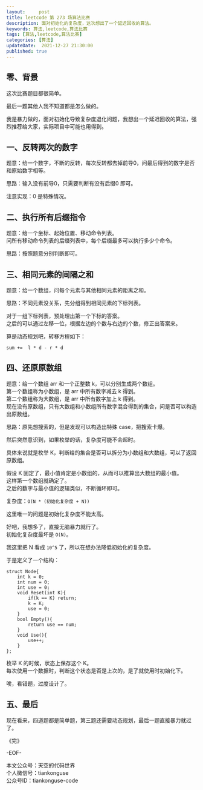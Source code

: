 ```yaml
---   
layout:     post  
title: leetcode 第 273 场算法比赛  
description: 面对初始化的复杂度，这次想出了一个延迟回收的算法。       
keywords: 算法,leetcode,算法比赛  
tags: [算法,leetcode,算法比赛]    
categories: [算法]  
updateDate:  2021-12-27 21:30:00  
published: true  
---  
```



## 零、背景  


这次比赛题目都很简单。  


最后一题其他人我不知道都是怎么做的。  


我是暴力做的，面对初始化导致复杂度退化问题，我想出一个延迟回收的算法，强烈推荐给大家，实际项目中可能也用得到。  



## 一、反转两次的数字  


题意：给一个数字，不断的反转，每次反转都去掉前导0，问最后得到的数字是否和原始数字相等。  


思路：输入没有前导0，只需要判断有没有后缀0 即可。  


注意实现：0 是特殊情况。  


## 二、执行所有后缀指令  


题意：给一个坐标、起始位置、移动命令列表。  
问所有移动命令列表的后缀列表中，每个后缀最多可以执行多少个命令。  


思路：按照题意分别判断即可。  


## 三、相同元素的间隔之和  


题意：给一个数组，问每个元素与其他相同元素的距离之和。  


思路：不同元素没关系，先分组得到相同元素的下标列表。  


对于一组下标列表，预处理出第一个下标的答案。  
之后的可以通过左移一位，根据左边的个数与右边的个数，修正出答案来。  


算是动态规划吧，转移方程如下：


```
sum +=  l * d - r * d
```


## 四、还原原数组  


题意：给一个数组 arr 和一个正整数 k，可以分别生成两个数组。  
第一个数组称为小数组，是 arr 中所有数字减去 k 得到。  
第二个数组称为大数组，是 arr 中所有数字加上 k 得到。  
现在没有原数组，只有大数组和小数组所有数字混合得到的集合，问是否可以构造出原数组。  


思路：原先想搜索的，但是发现可以构造出特殊 case，把搜索卡爆。  


然后突然意识到，如果枚举的话，复杂度可能不会超时。  


具体来说就是枚举 K，判断给的集合是否可以拆分为小数组和大数组，可以了返回原数组。  



假设 K 固定了，最小值肯定是小数组的，从而可以推算出大数组的最小值。  
这样第一个数组就确定了。  
之后的数字与最小值的逻辑类似，不断循环即可。  


复杂度：`O(N * (初始化复杂度 + N))`  


这里唯一的问题是初始化复杂度不能太高。  


好吧，我想多了，直接无脑暴力就行了。  
初始化复杂度最坏是 `O(N)`。  



我这里把 N 看成 `10^5` 了，所以在想办法降低初始化的复杂度。  


于是定义了一个结构：  


```
struct Node{
    int k = 0;
    int num = 0;
    int use = 0;
    void Reset(int K){
        if(k == K) return;
        k = K;
        use = 0;
    }
    bool Empty(){
        return use == num;
    }
    void Use(){
        use++;
    }
};
```

枚举 K 的时候，状态上保存这个 K。  
每次使用一个数据时，判断这个状态是否是上次的，是了就使用时初始化下。  


唉，看错题，过度设计了。  


## 五、最后  


现在看来，四道题都是简单题，第三题还需要动态规划，最后一题直接暴力就过了。  





《完》  


-EOF-  



本文公众号：天空的代码世界  
个人微信号：tiankonguse  
公众号ID：tiankonguse-code  
  

